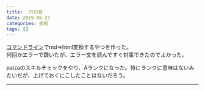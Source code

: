 ```yaml
---
title:  75日目
date: 2019-06-27
categories: 技術
tags: []
---
```

<p><a class="keyword" href="http://d.hatena.ne.jp/keyword/%A5%B3%A5%DE%A5%F3%A5%C9%A5%E9%A5%A4%A5%F3">コマンドライン</a>でmd⇒html変換するやつを作った。<br />
何回かエラーで躓いたが、エラー文を読んですぐ対策できたのでよかった。</p><p>paizaのスキルチェックをやり、Aランクになった。特にランクに意味はないみたいだが、上げておくにこしたことはないだろう。</p>

-----
